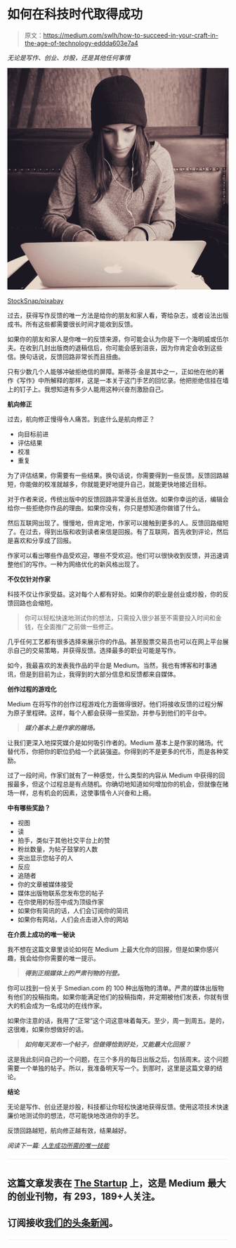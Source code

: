 # 如何在科技时代取得成功

> 原文：<https://medium.com/swlh/how-to-succeed-in-your-craft-in-the-age-of-technology-eddda603e7a4>

*无论是写作、创业、炒股，还是其他任何事情*

![](img/b71118205b3bda2b7ed968b16004dca0.png)

[StockSnap/pixabay](https://pixabay.com/en/laptop-apple-macbook-computer-2561018/)

过去，获得写作反馈的唯一方法是给你的朋友和家人看，寄给杂志，或者设法出版成书。所有这些都需要很长时间才能收到反馈。

如果你的朋友和家人是你唯一的反馈来源，你可能会认为你是下一个海明威或伍尔夫。在收到几封出版商的退稿信后，你可能会感到沮丧，因为你肯定会收到这些信。换句话说，反馈回路非常长而且扭曲。

只有少数几个人能够冲破拒绝信的屏障。斯蒂芬·金是其中之一，正如他在他的著作《写作》中所解释的那样，这是一本关于这门手艺的回忆录。他把拒绝信挂在墙上的钉子上。我想知道有多少人能用这种兴奋剂激励自己。

**航向修正**

过去，航向修正慢得令人痛苦。到底什么是航向修正？

*   向目标前进
*   评估结果
*   校准
*   重复

为了评估结果，你需要有一些结果。换句话说，你需要得到一些反馈。反馈回路越短，你能做的校准就越多，你就能更好地提升自己，就能更快地接近目标。

对于作者来说，传统出版中的反馈回路非常漫长且低效。如果你幸运的话，编辑会给你一些拒绝你作品的理由。如果你没有，你只是想知道你做错了什么。

然后互联网出现了。慢慢地，但肯定地，作家可以接触到更多的人。反馈回路缩短了。在过去，得到出版和收到读者来信是回报。有了互联网，首先收到评论，然后是喜欢和分享成了回报。

作家可以看出哪些作品受欢迎，哪些不受欢迎。他们可以很快收到反馈，并迅速调整他们的写作。一种为网络优化的新风格出现了。

**不仅仅针对作家**

科技不仅让作家受益。这对每个人都有好处。如果你的职业是创业或炒股，你的反馈回路也会缩短。

> 你可以轻松快速地测试你的想法，只需投入很少甚至不需要投入时间和金钱，在全面推广之前做一些修正。

几乎任何工艺都有很多选择来展示你的作品。甚至股票交易员也可以在网上平台展示自己的交易策略，并获得反馈。选择最多的职业可能是写作。

如今，我最喜欢的发表我作品的平台是 Medium。当然，我也有博客和时事通讯，但是到目前为止，我得到的大部分信息和反馈都来自媒体。

**创作过程的游戏化**

Medium 在将写作的创作过程游戏化方面做得很好。他们将接收反馈的过程分解为原子里程碑。这样，每个人都会获得一些奖励，并参与到他们的平台中。

> ***媒介基本上是作家的赌场。***

让我们更深入地探究媒介是如何吸引作者的。Medium 基本上是作家的赌场。代替代币，你把你的职位扔给一个武装强盗。你得到的不是更多的代币，而是各种奖励。

过了一段时间，作家们就有了一种感觉，什么类型的内容从 Medium 中获得的回报最多，但这个过程总是有点随机。你确切地知道如何增加你的机会，但就像在赌场一样，总有机会的因素，这使事情令人兴奋和上瘾。

**中有哪些奖励？**

*   视图
*   读
*   拍手，类似于其他社交平台上的赞
*   粉丝数量，为帖子鼓掌的人数
*   突出显示您帖子的人
*   反应
*   追随者
*   你的文章被媒体接受
*   媒体出版物联系您发布您的帖子
*   在你使用的标签中成为顶级作家
*   如果你有简讯的话，人们会订阅你的简讯
*   如果你有网站，人们会点击进入你的网站

**在介质上成功的唯一秘诀**

我不想在这篇文章里谈论如何在 Medium 上最大化你的回报，但是如果你感兴趣，我会给你你需要的唯一提示。

> ***得到正规媒体上的严肃刊物的刊登。***

你可以找到一份关于 Smedian.com 的 100 种出版物的清单。严肃的媒体出版物有他们的投稿指南。如果你能满足他们的投稿指南，并定期被他们发表，你就有很大的机会成为一名成功的在线作家。

如果你注意的话，我用了“正常”这个词这意味着每天。至少，周一到周五。是的，这很难，如果你想做好的话。

> ***如何每天发布一个帖子，但做得恰到好处，又能最大化回报？***

这是我此刻问自己的一个问题，在三个多月的每日出版之后，包括周末。这个问题需要一个单独的帖子。所以，我准备明天写一个。到那时，这里是这篇文章的结论。

**结论**

无论是写作、创业还是炒股，科技都让你轻松快速地获得反馈。使用这项技术快速廉价地测试你的想法，尽可能快地改进你的手艺。

反馈回路越短，航向修正越有效，结果越好。

*阅读下一篇:* [*人生成功所需的唯一技能*](https://ideavisionaction.com/personal-development/the-only-skill-you-need-to-succeed-in-life/)

![](img/731acf26f5d44fdc58d99a6388fe935d.png)

## 这篇文章发表在 [The Startup](https://medium.com/swlh) 上，这是 Medium 最大的创业刊物，有 293，189+人关注。

## 订阅接收[我们的头条新闻](http://growthsupply.com/the-startup-newsletter/)。

![](img/731acf26f5d44fdc58d99a6388fe935d.png)